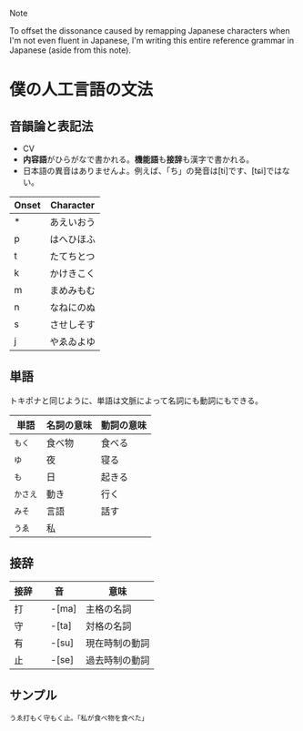 > [!NOTE]
> To offset the dissonance caused by remapping Japanese characters when I'm not even fluent in Japanese, I'm writing this entire reference grammar in Japanese (aside from this note).

# 僕の人工言語の文法

## 音韻論と表記法

- CV
- **内容語**がひらがなで書かれる。**機能語**も**接辞**も漢字で書かれる。
- 日本語の異音はありませんよ。例えば、「ち」の発音は\[ti]です、\[tɕi]ではない。

| Onset | Character |
|-------|-----------|
| *     | あえいおう |
| p     | はへひほふ |
| t     | たてちとつ |
| k     | かけきこく |
| m     | まめみもむ |
| n     | なねにのぬ |
| s     | させしそす |
| j     | やゑゐよゆ |

## 単語

トキポナと同じように、単語は文脈によって名詞にも動詞にもできる。

| 単語         | 名詞の意味 | 動詞の意味 |
|-------------|-----------|----------|
| `もく`       | 食べ物      | 食べる   |
| `ゆ`         | 夜         | 寝る     |
| `も`         | 日         | 起きる   |
| `かさえ`      | 動き       | 行く     |
| `みそ`        | 言語       | 話す     |
| `うゑ`        | 私         |         |

## 接辞
| 接辞 | 音 | 意味 |
|-|-|-|
| 打 |　-\[ma] | 主格の名詞 |
| 守 |　-\[ta] | 対格の名詞 |
| 有 |　-\[su] | 現在時制の動詞 |
| 止 |　-\[se] | 過去時制の動詞 |

## サンプル
```
うゑ打もく守もく止。「私が食べ物を食べた」
```
